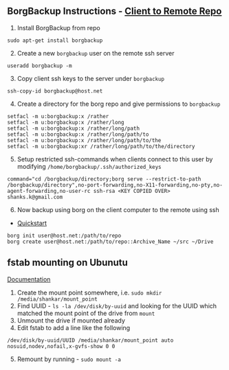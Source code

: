 ## BorgBackup Instructions - [Client to Remote Repo](https://borgbackup.readthedocs.io/en/stable/deployment.html)

1. Install BorgBackup from repo

~~~
sudo apt-get install borgbackup
~~~

2. Create a new `borgbackup` user on the remote ssh server

~~~
useradd borgbackup -m
~~~

3. Copy client ssh keys to the server under `borgbackup`

~~~
ssh-copy-id borgbackup@host.net
~~~

4. Create a directory for the borg repo and give permissions to `borgbackup`

~~~
setfacl -m u:borgbackup:x /rather
setfacl -m u:borgbackup:x /rather/long
setfacl -m u:borgbackup:x /rather/long/path
setfacl -m u:borgbackup:x /rather/long/path/to
setfacl -m u:borgbackup:x /rather/long/path/to/the
setfacl -m u:borgbackup:xr /rather/long/path/to/the/directory
~~~

5. Setup restricted ssh-commands when clients connect to this user by modifying `/home/borgbackup/.ssh/authorized_keys`

~~~
command="cd /borgbackup/directory;borg serve --restrict-to-path /borgbackup/directory",no-port-forwarding,no-X11-forwarding,no-pty,no-agent-forwarding,no-user-rc ssh-rsa <KEY COPIED OVER> shanks.k@gmail.com
~~~

6. Now backup using borg on the client computer to the remote using ssh

* [Quickstart](https://borgbackup.readthedocs.io/en/stable/quickstart.html)

~~~
borg init user@host.net:/path/to/repo
borg create user@host.net:/path/to/repo::Archive_Name ~/src ~/Drive
~~~

## fstab mounting on Ubunutu

[Documentation](https://help.ubuntu.com/community/Fstab)

1. Create the mount point somewhere, i.e. `sudo mkdir /media/shankar/mount_point`
2. Find UUID - `ls -la /dev/disk/by-uuid` and looking for the UUID which matched the mount point of the drive from `mount`
3. Unmount the drive if mounted already
4. Edit fstab to add a line like the following
~~~
/dev/disk/by-uuid/UUID /media/shankar/mount_point auto nosuid,nodev,nofail,x-gvfs-show 0 0
~~~
5. Remount by running - `sudo mount -a `

